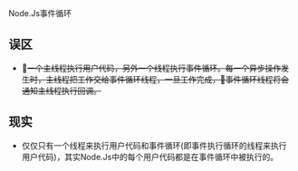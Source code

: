 Node.Js事件循环

## 误区
* ~~一个主线程执行用户代码，另外一个线程执行事件循环。每一个异步操作发生时，主线程把工作交给事件循环线程，一旦工作完成，事件循环线程将会通知主线程执行回调。~~


## 现实
* 仅仅只有一个线程来执行用户代码和事件循环(即事件执行循环的线程来执行用户代码)，其实Node.Js中的每个用户代码都是在事件循环中被执行的。